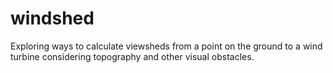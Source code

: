 # windshed
Exploring ways to calculate viewsheds from a point on the ground to a wind turbine considering topography and other visual obstacles.
